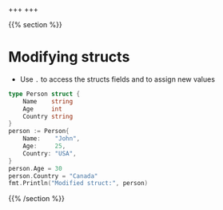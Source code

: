 +++
+++

{{% section %}}

# Modifying structs

- Use `.` to access the structs fields and to assign new values

```go
type Person struct {
    Name    string
    Age     int
    Country string
}
person := Person{
    Name:    "John",
    Age:     25,
    Country: "USA",
}
person.Age = 30
person.Country = "Canada"
fmt.Println("Modified struct:", person)
```


{{% /section %}}